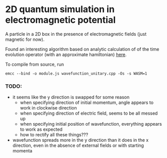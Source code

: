 # 2D quantum simulation in electromagnetic potential

A particle in a 2D box in the presence of electromagnetic fields (just magnetic for now).

Found an interesting algorithm based on analytic calculation of of the time evolution operator (with an approximate hamiltonian) [here](https://aip.scitation.org/doi/pdf/10.1063/1.168483).

To compile from source, run
```
emcc --bind -o module.js wavefunction_unitary.cpp -Os -s WASM=1
```

### TODO:
* it seems like the y direction is swapped for some reason
    * when specifying direction of initial momentum, angle appears to work in clockwise direction
    * when specifying direction of electric field, seems to be all messed up
    * when specifying initial position of wavefunction, everything appears to work as expected
    * how to rectify all these things???
* wavefunction spreads more in the y direction than it does in the x direction, even in the absence of external fields or with starting momenta